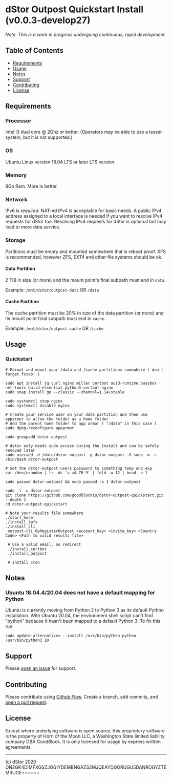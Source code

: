 # dStor Outpost Quickstart Install (v0.0.3-develop27)

*Note: This is a work in progress undergoing continuous, rapid development.* 


## Table of Contents

- [Requirements](#Requirements)
- [Usage](#usage)
- [Notes](#notes)
- [Support](#support)
- [Contributing](#contributing)
- [License](#license)

## Requirements

### Processor
Intel i3 dual core @ 2Ghz or better. (Operators may be able to use a lesser system, but it is not supported.)

### OS
Ubuntu Linux version 18.04 LTS or later LTS version.

### Memory
8Gb Ram.  More is better.

### Network
IPv6 is _required_. NAT-ed IPv4 is acceptable for basic needs. A public IPv4 address assigned to a local interface is needed if you want to resolve IPv4 requests for dStor too.  Resolving IPv4 requests for dStor is optional but may lead to more data service.

### Storage
Partitions must be empty and mounted somewhere that is reboot proof.  XFS is recommended, however ZFS, EXT4 and other file systems should be ok.

#### Data Partition
2 TiB in size (or more) and the mount point's final subpath must end in `data`.

Example: `/mnt/dstor/outpost-data` OR `/data`

#### Cache Partition
The cache partition must be 20% in size of the data partition (or more) and its mount point final subpath must end in `cache`.

Example: `/mnt/dstor/outpost-cache` OR `/cache`



## Usage

### Quickstart
```
# Format and mount your /data and /cache partitions somewhere ( don't forget fstab! )

sudo apt install jq curl nginx miller certbot uuid-runtime busybox net-tools build-essential python3-certbot-nginx
sudo snap install go --classic --channel=1.14/stable

sudo systemctl stop nginx
sudo systemctl disable nginx

# Create your service user on your data partition and then use apparmor to allow the folder as a home folder
# Add the parent home folder to app armor ( "/data" in this case )
sudo dpkg-reconfigure apparmor

sudo groupadd dstor-outpost

# dstor only needs sudo access during the install and can be safely removed later
sudo useradd -d /data/dstor-outpost -g dstor-outpost -G sudo -m -s /bin/bash dstor-outpost

# Set the dstor-outpost users password to something temp and exp
cat /dev/urandom | tr -dc 'a-zA-Z0-9' | fold -w 12 | head -n 1

sudo passwd dstor-outpost && sudo passwd -x 1 dstor-outpost

sudo -i -u dstor-outpost
git clone https://github.com/goodblockio/dstor-outpost-quickstart.git --depth 1
cd dstor-outpost-quickstart

# Note your results file somewhere
./start_here
./install_ipfs
./install_cli
 outpost-cli OpRegisterOutpost <account_key> <invite_key> <Country Code> <Path to valid results file>

 # Use a valid email, no redirect
 ./install_certbot
 ./install_outpost

 # Install Cron

```


## Notes

### Ubuntu 18.04.4/20.04 does not have a default mapping for Python
Ubuntu is currently moving from Python 2 to Python 3 as its default Python installation.  With Ubuntu 20.04, the environment shell script can't find "python" because it hasn't been mapped to a default Python 3.  To fix this run:
```
sudo update-alternatives --install /usr/bin/python python /usr/bin/python3 10
```


## Support

Please [open an issue](https://github.com/goodblockio/dstor-outpost-quickstart/issues/new) for support.

## Contributing

Please contribute using [Github Flow](https://guides.github.com/introduction/flow/). Create a branch, add commits, and [open a pull request](https://github.com/goodblockio/dstor-outpost-quickstart/compare/).

## License

Except where underlying software is open source, this proprietary software is the property of Horn of the Moon LLC, a Washington State limited liability company DBA GoodBlock. It is only licensed for usage by express written agreements.


-----
(c) dStor 2020 ON2GK4DIMFXGSZJOGIYDEMBNGAZS2MJQEAYDGORUGU5DANROGYZTEMRUGE======


